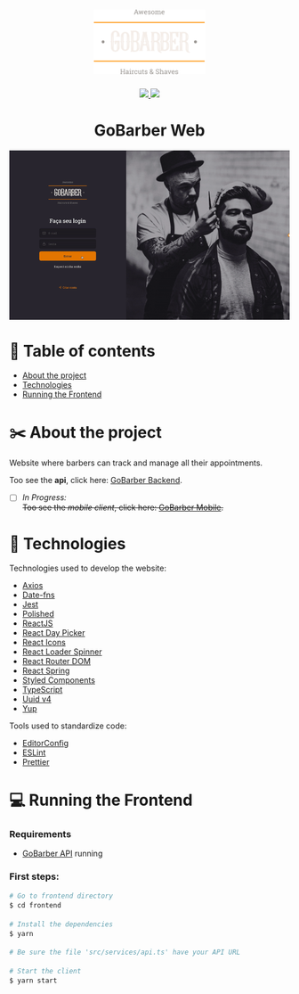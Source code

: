 

<h1 align="center">
	<img alt="GoStack" src="../assets/logo.svg" width="200px" />
</h1>

<p align="center">
    <a href="https://github.com/leeorf">
      <img src="https://img.shields.io/badge/-Github-000?style=flat-square&logo=Github&logoColor=white&link=https://github.com/leeorf">
    </a>
    <a href="https://www.linkedin.com/in/leonardorodriguesf/">
      <img src="https://img.shields.io/badge/-LinkedIn-blue?style=flat-square&logo=Linkedin&logoColor=white&link=https://www.linkedin.com/in/leonardof/">
    </a>
</p>

<h1 align="center">GoBarber Web</h1>

<p align="center">
     <img align="center" src="../assets/gobarber-web-app.gif">
</p>

# :open_file_folder: Table of contents
- [About the project](#scissors-about-the-project)
- [Technologies](#space_invader-technologies)
- [Running the Frontend](#computer-running-the-frontend)

# :scissors: About the project
Website where barbers can track and manage all their appointments.


Too see the **api**, click here: [GoBarber Backend](../backend).</br>
- [ ] *In Progress:*</br>
~~Too see the *mobile client*, click here: [GoBarber Mobile](../mobile).~~

# :space_invader: Technologies

Technologies used to develop the website:
- [Axios](https://github.com/axios/axios)
- [Date-fns](https://date-fns.org)
- [Jest](https://jestjs.io)
- [Polished](https://polished.js.org)
- [ReactJS](https://reactjs.org)
- [React Day Picker](https://react-day-picker.js.org)
- [React Icons](https://react-icons.github.io/react-icons/)
- [React Loader Spinner](https://github.com/mhnpd/react-loader-spinner)
- [React Router DOM](https://reactrouter.com/web/guides/quick-start)
- [React Spring](https://www.react-spring.io)
- [Styled Components](https://styled-components.com)
- [TypeScript](https://www.typescriptlang.org)
- [Uuid v4](https://github.com/thenativeweb/uuidv4)
- [Yup](https://github.com/jquense/yup)

Tools used to standardize code:
- [EditorConfig](https://editorconfig.org)
- [ESLint](https://eslint.org)
- [Prettier](https://prettier.io)

# :computer: Running the Frontend

### Requirements

- [GoBarber API](../backend) running

### First steps:
``` bash
# Go to frontend directory
$ cd frontend

# Install the dependencies
$ yarn

# Be sure the file 'src/services/api.ts' have your API URL

# Start the client
$ yarn start
```

